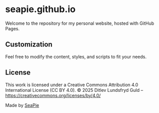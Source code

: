 # seapie.github.io

Welcome to the repository for my personal website, hosted with GitHub Pages.

## Customization

Feel free to modify the content, styles, and scripts to fit your needs.

## License

This work is licensed under a Creative Commons Attribution 4.0 International License (CC BY 4.0).
© 2025 Ditlev Lundsfryd Guld – https://creativecommons.org/licenses/by/4.0/

Made by [SeaPie](https://github.com/seapie)
